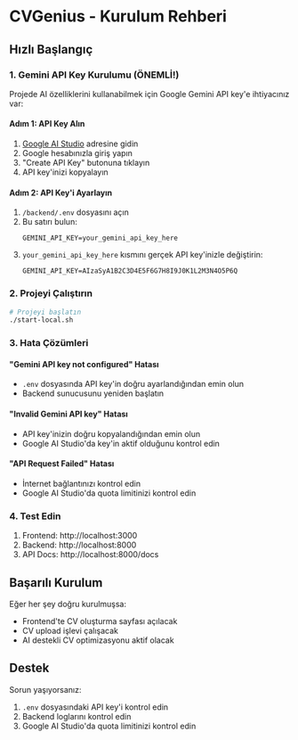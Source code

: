 # CVGenius - Kurulum Rehberi

## Hızlı Başlangıç

### 1. Gemini API Key Kurulumu (ÖNEMLİ!)

Projede AI özelliklerini kullanabilmek için Google Gemini API key'e ihtiyacınız var:

#### Adım 1: API Key Alın
1. [Google AI Studio](https://aistudio.google.com/app/apikey) adresine gidin
2. Google hesabınızla giriş yapın
3. "Create API Key" butonuna tıklayın
4. API key'inizi kopyalayın

#### Adım 2: API Key'i Ayarlayın
1. `/backend/.env` dosyasını açın
2. Bu satırı bulun:
   ```
   GEMINI_API_KEY=your_gemini_api_key_here
   ```
3. `your_gemini_api_key_here` kısmını gerçek API key'inizle değiştirin:
   ```
   GEMINI_API_KEY=AIzaSyA1B2C3D4E5F6G7H8I9J0K1L2M3N4O5P6Q
   ```

### 2. Projeyi Çalıştırın

```bash
# Projeyi başlatın
./start-local.sh
```

### 3. Hata Çözümleri

#### "Gemini API key not configured" Hatası
- `.env` dosyasında API key'in doğru ayarlandığından emin olun
- Backend sunucusunu yeniden başlatın

#### "Invalid Gemini API key" Hatası  
- API key'inizin doğru kopyalandığından emin olun
- Google AI Studio'da key'in aktif olduğunu kontrol edin

#### "API Request Failed" Hatası
- İnternet bağlantınızı kontrol edin
- Google AI Studio'da quota limitinizi kontrol edin

### 4. Test Edin

1. Frontend: http://localhost:3000
2. Backend: http://localhost:8000
3. API Docs: http://localhost:8000/docs

## Başarılı Kurulum

Eğer her şey doğru kurulmuşsa:
- Frontend'te CV oluşturma sayfası açılacak
- CV upload işlevi çalışacak  
- AI destekli CV optimizasyonu aktif olacak

## Destek

Sorun yaşıyorsanız:
1. `.env` dosyasındaki API key'i kontrol edin
2. Backend loglarını kontrol edin
3. Google AI Studio'da quota limitinizi kontrol edin